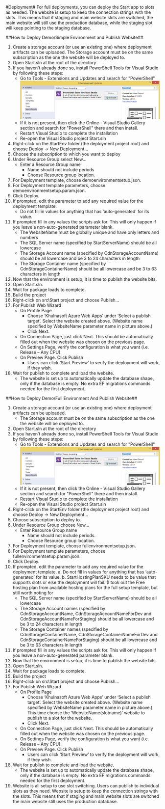 #Deployment#
For full deployments, you can deploy the Start app to slots as needed. The website is setup to keep the connection strings with the slots. This means that if staging and main website slots are switched, the main website will still use the production database, while the staging slot will keep pointing to the staging database.

##How to Deploy Demo/Simple Environment and Publish Website##

1.	Create a storage account (or use an existing one) where deployment artifacts can be uploaded. The Storage account must be on the same subscription as the one the website will be deployed to.
1.	Open Start.sln at the root of the directory
1.	If you haven’t already done so, install PowerShell Tools for Visual Studio by following these steps:
    * Go to Tools - Extensions and Updates and search for "PowerShell"
    ![PowerShell Tools for Visual Studio](./img/PowerShellToolsVS.jpg)
    * If it is not present, then click the Online - Visual Studio Gallery section and search for "PowerShell" there and then install.
    * Restart Visual Studio to complete the installation
    * Re-open the Visual Studio project Start.sln
1.	Right-click on the StartEnv folder (the deployment project root) and choose Deploy -> New Deployment…
1.	Choose the subscription to which you want to deploy
1.	Under Resource Group select New…
    * Enter a Resource Group name 
        * Name should not include periods
        * Choose Resource group location.
1.	For Deployment template, choose demoenvironmentsetup.json.
1.	For Deployment template parameters, choose demoenvironmentsetup.param.json.
1.	Click Deploy.
1.	If prompted, edit the parameter to add any required value for the deployment template.
    * Do not fill in values for anything that has ‘auto-generated’ for its value.
1.	If prompted fill in any values the scripts ask for.  This will only happen if you leave a non-auto-generated parameter blank.
    * The WebsiteName must be globally unique and have only letters and numbers
    * The SQL Server name (specified by StartServerName) should be all lowercase
    * The Storage Account name (specified by CdnStorageAccountName) should be all lowercase and be 3 to 24 characters in length
    * The Storage Container name (specified by CdnStorageContainerName) should be all lowercase and be 3 to 63 characters in length
1.	Now that the environment is setup, it is time to publish the website bits.
1.	Open Start.sln.
1.	Wait for package loads to complete. 
1.	Build the project
1.	Right-click on src\Start project and choose Publish…
1.	For Publish Web Wizard
    * On Profile Page
        * Choose ‘Khulnasoft Azure Web Apps’ under ‘Select a publish target’.  Select the website created above.  (Website name specified by WebsiteName parameter name in picture above.)
        * Click Next.
    * On Connection Page, just click Next.  This should be automatically filled out when the website was chosen on the previous page.
    * On Settings Page, verify the configuration is what you want (i.e. Release – Any CPU).
    * On Preview Page.  Click Publish
        * Users can click ‘Start Preview’ to verify the deployment will work, if they wish.  
1.	Wait for publish to complete and load the website.
    * The website is set up to automatically update the database shape, only if the database is empty.  No extra EF migrations commands needed for the first deployment.

##How to Deploy Demo/Full Environment And Publish Website##
1.	Create a storage account (or use an existing one) where deployment artifacts can be uploaded.
    * The Storage account must be on the same subscription as the one the website will be deployed to.
1.	Open Start.sln at the root of the directory
1.	If you haven’t already done so, install PowerShell Tools for Visual Studio by following these steps:
    * Go to Tools - Extensions and Updates and search for "PowerShell"
    ![PowerShell Tools for Visual Studio](./img/PowerShellToolsVS.jpg)
    * If it is not present, then click the Online - Visual Studio Gallery section and search for "PowerShell" there and then install.
    * Restart Visual Studio to complete the installation
    * Re-open the Visual Studio project Start.sln
1.	Right-click on the StartEnv folder (the deployment project root) and choose Deploy -> New Deployment…
1.	Choose subscription to deploy to.
1.	Under Resource Group choose New…
    * Enter Resource Group name 
       * Name should not include periods.
        * Choose Resource group location.
1.	For Deployment template, choose fullenvironmentsetup.json.
1.	For Deployment template parameters, choose fullenvironmentsetup.param.json.
1.	Click Deploy.
1.	If prompted, edit the parameter to add any required value for the deployment template.
a.	Do not fill in values for anything that has ‘auto-generated’ for its value.
b.	StartHostingPlanSKU needs to be value that supports slots or else the deployment will fail.  (I took out the Free hosting plan from available hosting plans for the full setup template, but still worth noting for
    * The SQL Server name (specified by StartServerName) should be all lowercase
    * The Storage Account names (specified by CdnStorageAccountName, CdnStorageAccountNameForDev and CdnStorageAccountNameForStaging) should be all lowercase and be 3 to 24 characters in length
    * The Storage Container names (specified by CdnStorageContainerName, CdnStorageContainerNameForDev and CdnStorageContainerNameForStaging) should be all lowercase and be 3 to 63 characters in length
1.	If prompted fill in any values the scripts ask for.  This will only happen if you leave a non-auto-generated parameter blank.
1.	Now that the environment is setup, it is time to publish the website bits.
1.	Open Start.sln.
1.	Wait for package loads to complete. 
1.	Build the project
1.	Right-click on src\Start project and choose Publish…
1.	For Publish Web Wizard
    * On Profile Page
        * Choose ‘Khulnasoft Azure Web Apps’ under ‘Select a publish target’.  Select the website created above.  (Website name specified by WebsiteName parameter name in picture above.)  This time choose the ‘WebsiteName(slotname)’ website to publish to a slot for the website.
        * Click Next.
    * On Connection Page, just click Next.  This should be automatically filled out when the website was chosen on the previous page.
    * On Settings Page, verify the configuration is what you want (i.e. Release – Any CPU).
    * On Preview Page.  Click Publish
        * Users can click ‘Start Preview’ to verify the deployment will work, if they wish.  
1.	Wait for publish to complete and load the website.
    * The website is set up to automatically update the database shape, only if the database is empty.  No extra EF migrations commands needed for the first deployment.
1.	Website is all setup to use slot switching.  Users can publish to individual slots as they need.  Website is setup to keep the connection strings with the slots.  This means that if staging and main website slots are switched the main website still uses the production database.
